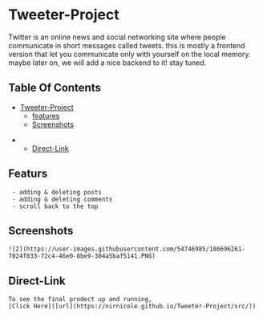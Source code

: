 # Tweeter-Project
  Twitter is an online news and social networking site where people communicate in short messages called tweets.
  this is mostly a frontend version that let you communicate only with yourself on the local memory.
  maybe later on, we will add a nice backend to it! stay tuned.


## Table Of Contents
- [Tweeter-Project](#Tweeter-Project)
  * [features](#featurs)
  * [Screenshots](#screenshots)
* * [Direct-Link](#Direct-Link)


## Featurs
     - adding & deleting posts
     - adding & deleting comments
     - scroll back to the top

## Screenshots
    ![2](https://user-images.githubusercontent.com/54746985/186696261-7024f833-72c4-46e0-8be9-304a5baf5141.PNG)

## Direct-Link
    To see the final prodect up and running,
    [Click Here]([url](https://nirnicole.github.io/Tweeter-Project/src/))
